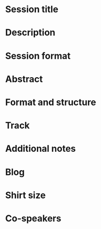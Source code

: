 # Session title

# Description

# Session format

# Abstract

# Format and structure

# Track

# Additional notes

# Blog

# Shirt size

# Co-speakers
